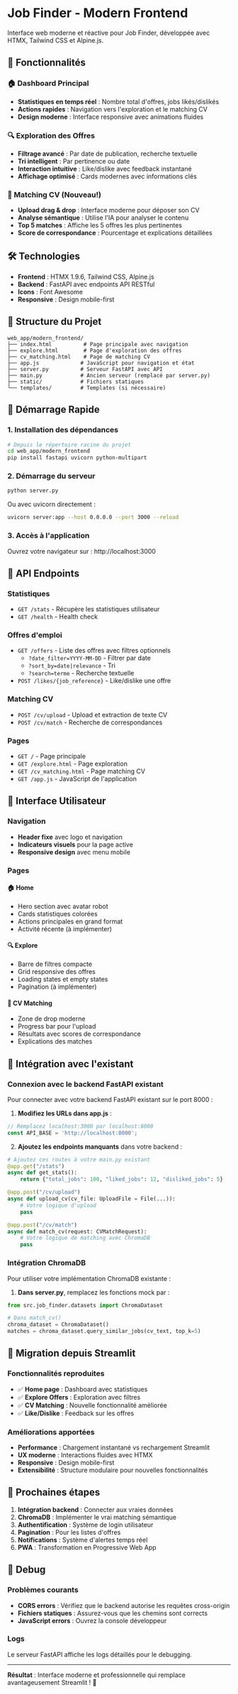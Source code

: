# Job Finder - Modern Frontend

Interface web moderne et réactive pour Job Finder, développée avec HTMX, Tailwind CSS et Alpine.js.

## 🚀 Fonctionnalités

### 🏠 Dashboard Principal
- **Statistiques en temps réel** : Nombre total d'offres, jobs likés/dislikés
- **Actions rapides** : Navigation vers l'exploration et le matching CV
- **Design moderne** : Interface responsive avec animations fluides

### 🔍 Exploration des Offres
- **Filtrage avancé** : Par date de publication, recherche textuelle
- **Tri intelligent** : Par pertinence ou date
- **Interaction intuitive** : Like/dislike avec feedback instantané
- **Affichage optimisé** : Cards modernes avec informations clés

### 🎯 Matching CV (Nouveau!)
- **Upload drag & drop** : Interface moderne pour déposer son CV
- **Analyse sémantique** : Utilise l'IA pour analyser le contenu
- **Top 5 matches** : Affiche les 5 offres les plus pertinentes
- **Score de correspondance** : Pourcentage et explications détaillées

## 🛠️ Technologies

- **Frontend** : HTMX 1.9.6, Tailwind CSS, Alpine.js
- **Backend** : FastAPI avec endpoints API RESTful
- **Icons** : Font Awesome
- **Responsive** : Design mobile-first

## 📁 Structure du Projet

```
web_app/modern_frontend/
├── index.html          # Page principale avec navigation
├── explore.html        # Page d'exploration des offres
├── cv_matching.html    # Page de matching CV
├── app.js             # JavaScript pour navigation et état
├── server.py          # Serveur FastAPI avec API
├── main.py            # Ancien serveur (remplacé par server.py)
├── static/            # Fichiers statiques
└── templates/         # Templates (si nécessaire)
```

## 🚦 Démarrage Rapide

### 1. Installation des dépendances
```bash
# Depuis le répertoire racine du projet
cd web_app/modern_frontend
pip install fastapi uvicorn python-multipart
```

### 2. Démarrage du serveur
```bash
python server.py
```
Ou avec uvicorn directement :
```bash
uvicorn server:app --host 0.0.0.0 --port 3000 --reload
```

### 3. Accès à l'application
Ouvrez votre navigateur sur : http://localhost:3000

## 🔌 API Endpoints

### Statistiques
- `GET /stats` - Récupère les statistiques utilisateur
- `GET /health` - Health check

### Offres d'emploi
- `GET /offers` - Liste des offres avec filtres optionnels
  - `?date_filter=YYYY-MM-DD` - Filtrer par date
  - `?sort_by=date|relevance` - Tri
  - `?search=terme` - Recherche textuelle
- `POST /likes/{job_reference}` - Like/dislike une offre

### Matching CV
- `POST /cv/upload` - Upload et extraction de texte CV
- `POST /cv/match` - Recherche de correspondances

### Pages
- `GET /` - Page principale
- `GET /explore.html` - Page exploration
- `GET /cv_matching.html` - Page matching CV
- `GET /app.js` - JavaScript de l'application

## 🎨 Interface Utilisateur

### Navigation
- **Header fixe** avec logo et navigation
- **Indicateurs visuels** pour la page active
- **Responsive design** avec menu mobile

### Pages

#### 🏠 Home
- Hero section avec avatar robot
- Cards statistiques colorées
- Actions principales en grand format
- Activité récente (à implémenter)

#### 🔍 Explore
- Barre de filtres compacte
- Grid responsive des offres
- Loading states et empty states
- Pagination (à implémenter)

#### 🎯 CV Matching
- Zone de drop moderne
- Progress bar pour l'upload
- Résultats avec scores de correspondance
- Explications des matches

## 🔧 Intégration avec l'existant

### Connexion avec le backend FastAPI existant
Pour connecter avec votre backend FastAPI existant sur le port 8000 :

1. **Modifiez les URLs dans app.js** :
```javascript
// Remplacez localhost:3000 par localhost:8000
const API_BASE = 'http://localhost:8000';
```

2. **Ajoutez les endpoints manquants** dans votre backend :
```python
# Ajoutez ces routes à votre main.py existant
@app.get("/stats")
async def get_stats():
    return {"total_jobs": 100, "liked_jobs": 12, "disliked_jobs": 5}

@app.post("/cv/upload")
async def upload_cv(cv_file: UploadFile = File(...)):
    # Votre logique d'upload
    pass

@app.post("/cv/match")
async def match_cv(request: CVMatchRequest):
    # Votre logique de matching avec ChromaDB
    pass
```

### Intégration ChromaDB
Pour utiliser votre implémentation ChromaDB existante :

1. **Dans server.py**, remplacez les fonctions mock par :
```python
from src.job_finder.datasets import ChromaDataset

# Dans match_cv()
chroma_dataset = ChromaDataset()
matches = chroma_dataset.query_similar_jobs(cv_text, top_k=5)
```

## 🎯 Migration depuis Streamlit

### Fonctionnalités reproduites
- ✅ **Home page** : Dashboard avec statistiques
- ✅ **Explore Offers** : Exploration avec filtres
- ✅ **CV Matching** : Nouvelle fonctionnalité améliorée
- ✅ **Like/Dislike** : Feedback sur les offres

### Améliorations apportées
- **Performance** : Chargement instantané vs rechargement Streamlit
- **UX moderne** : Interactions fluides avec HTMX
- **Responsive** : Design mobile-first
- **Extensibilité** : Structure modulaire pour nouvelles fonctionnalités

## 🚀 Prochaines étapes

1. **Intégration backend** : Connecter aux vraies données
2. **ChromaDB** : Implémenter le vrai matching sémantique
3. **Authentification** : Système de login utilisateur
4. **Pagination** : Pour les listes d'offres
5. **Notifications** : Système d'alertes temps réel
6. **PWA** : Transformation en Progressive Web App

## 🐛 Debug

### Problèmes courants
- **CORS errors** : Vérifiez que le backend autorise les requêtes cross-origin
- **Fichiers statiques** : Assurez-vous que les chemins sont corrects
- **JavaScript errors** : Ouvrez la console développeur

### Logs
Le serveur FastAPI affiche les logs détaillés pour le debugging.

---

**Résultat** : Interface moderne et professionnelle qui remplace avantageusement Streamlit ! 🎉
